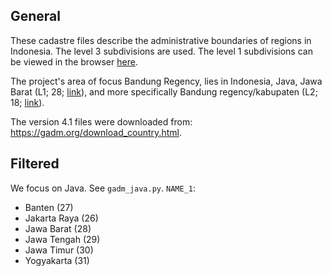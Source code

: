 ## General

These cadastre files describe the administrative boundaries of regions in Indonesia. The level 3 subdivisions are used. The level 1 subdivisions can be viewed in the browser [here](https://gadm.org/maps/IDN_1.html).

The project's area of focus Bandung Regency, lies in Indonesia, Java, Jawa Barat (L1; 28; [link](https://gadm.org/maps/IDN/jawabarat_2.html)), and more specifically Bandung regency/kabupaten (L2; 18; [link](https://gadm.org/maps/IDN/jawabarat/bandung.html)).

The version 4.1 files were downloaded from: https://gadm.org/download_country.html.

## Filtered

We focus on Java. See `gadm_java.py`. `NAME_1`:
- Banten (27)
- Jakarta Raya (26)
- Jawa Barat (28)
- Jawa Tengah (29)
- Jawa Timur (30)
- Yogyakarta (31)
